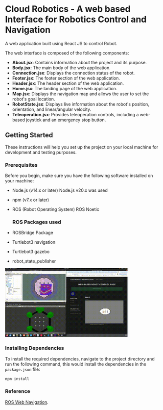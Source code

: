 # Cloud Robotics - A web based Interface for Robotics Control and Navigation
A web application built using React JS to control Robot.

The web interface is composed of the following components:

- **About.jsx**: Contains information about the project and its purpose.
- **Body.jsx**: The main body of the web application.
- **Connection.jsx**: Displays the connection status of the robot.
- **Footer.jsx**: The footer section of the web application.
- **Header.jsx**: The header section of the web application.
- **Home.jsx**: The landing page of the web application.
- **Map.jsx**: Displays the navigation map and allows the user to set the robot's goal location.
- **RobotState.jsx**: Displays live information about the robot's position, orientation, and linear/angular velocity.
- **Teleoperation.jsx**: Provides teleoperation controls, including a web-based joystick and an emergency stop button.

## Getting Started

These instructions will help you set up the project on your local machine for development and testing purposes.

### Prerequisites

Before you begin, make sure you have the following software installed on your machine:

- Node.js (v14.x or later) Node.js v20.x was used
- npm (v7.x or later)
- ROS (Robot Operating System) ROS Noetic

  ### ROS Packages used
- ROSBridge Package
- Turtlebot3 navigation
- Turtlebot3 gazebo
- robot_state_publisher

![Demonstration](images/demo.gif) 

### Installing Dependencies

To install the required dependencies, navigate to the project directory and run the following command, this would install the dependencies in the ```package.json``` file:

```bash
npm install
```
### Reference

[ROS Web Navigation](https://www.udemy.com/course/ros-web-nav/).
